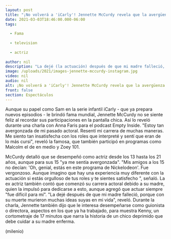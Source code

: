 ```yaml
---
layout: post
title: "¡No volverá a 'iCarly'! Jennette McCurdy revela que la avergüenza su pasado actoral"
date: 2021-03-03T18:46:00.000-06:00
tags:
  
  - Fama
  
  - television
  
  - actriz
  
author: nil
description: "La dejé (la actuación) después de que mi madre falleció, porque con su muerte murieron muchas ideas suyas en mi vida, reveló la famosa. "
image: /uploads/2021/images-jennette-mccurdy-instagram.jpg
video: nil
audio: nil
alt: ¡No volverá a 'iCarly'! Jennette McCurdy revela que la avergüenza su pasado actoral
front: false
section: Espectáculos
---
```


Aunque su papel como Sam en la serie infantil iCarly - que ya prepara nuevos episodios - le brindó fama mundial, Jennette McCurdy no se siente feliz al recordar sus participaciones en la pantalla chica. Así lo reveló durante una charla con Anna Faris para el podcast Empty Inside. "Estoy tan avergonzada de mi pasado actoral. Resentí mi carrera de muchas maneras. Me siento tan insatisfecha con los roles que interpreté y sentí que eran de lo más cursi", reveló la famosa, que también participó en programas como Malcolm el de en medio y Zoey 101. 

McCurdy detalló que se desempeñó como actriz desde los 13 hasta los 21 años, aunque para sus 15 "ya me sentía avergonzada". "Mis amigos a los 15 no decían: 'Oh, genial, estás en este programa de Nickelodeon'. Fue vergonzoso. Aunque imagino que hay una experiencia muy diferente con la actuación si estás orgulloso de tus roles y te sientes satisfecho ", señaló. 
La ex actriz también contó que comenzó su carrera actoral debido a su madre, quien la impulsó para dedicarse a esto, aunque agregó que actuar siempre "fue difícil para mí". "La dejé después de que mi madre falleció, porque con su muerte murieron muchas ideas suyas en mi vida", reveló. Durante la charla, Jennette también dijo que le interesa desempeñarse como guionista o directora, aspectos en los que ya ha trabajado, para muestra Kenny, un cortometraje de 17 minutos que narra la historia de un chico deprimido que debe cuidar a su madre enferma. 

(milenio)